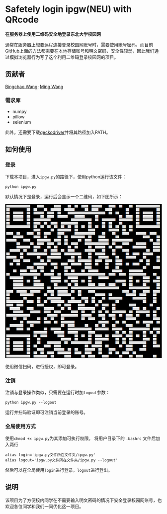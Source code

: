 # Safetely login ipgw(NEU) with QRcode

**在服务器上使用二维码安全地登录东北大学校园网**

通常在服务器上想要远程连接登录校园网账号时，需要使用账号密码，而目前GitHub上面的方法都需要在本地存储账号和明文密码，安全性较弱，因此我们通过模拟浏览器行为写了这个利用二维码登录校园网的项目。

## 贡献者

[Bingchao Wang](https://github.com/ETWBC); [Ming Wang](https://github.com/wangming1785)

### 需求库

- numpy
- pillow
- selenium

此外，还需要下载[geckodriver](https://github.com/mozilla/geckodriver/releases)并将其路径加入PATH。

## 如何使用

### 登录

下载本项目，进入`ipgw.py`的路径下，使用python运行该文件：

```shell
python ipgw.py
```

默认情况下是登录，运行后会显示一个二维码，如下图所示：

![image-20211129125929546](https://github.com/ETWBC/ipgw/blob/main/QRcode-sample.png)

使用微信扫码，进行授权，即可登录。

### 注销

注销与登录操作类似，只需要在运行时加`logout`参数：

```shell
python ipgw.py --logout
```

运行并扫码验证即可注销当前登录的账号。

### 全局使用方式

使用`chmod +x ipgw.py`为其添加可执行权限。
将用户目录下的 `.bashrc` 文件后加入两行
```shell
alias login='ipgw.py文件所在文件夹/ipgw.py'
alias logout='ipgw.py文件所在文件夹/ipgw.py --logout'
```

然后可以在全局使用`login`进行登录，`logout`进行登出。

## 说明

该项目为了方便校内同学在不需要输入明文密码的情况下安全登录校园网账号，也欢迎各位同学和我们一同优化这一项目。


